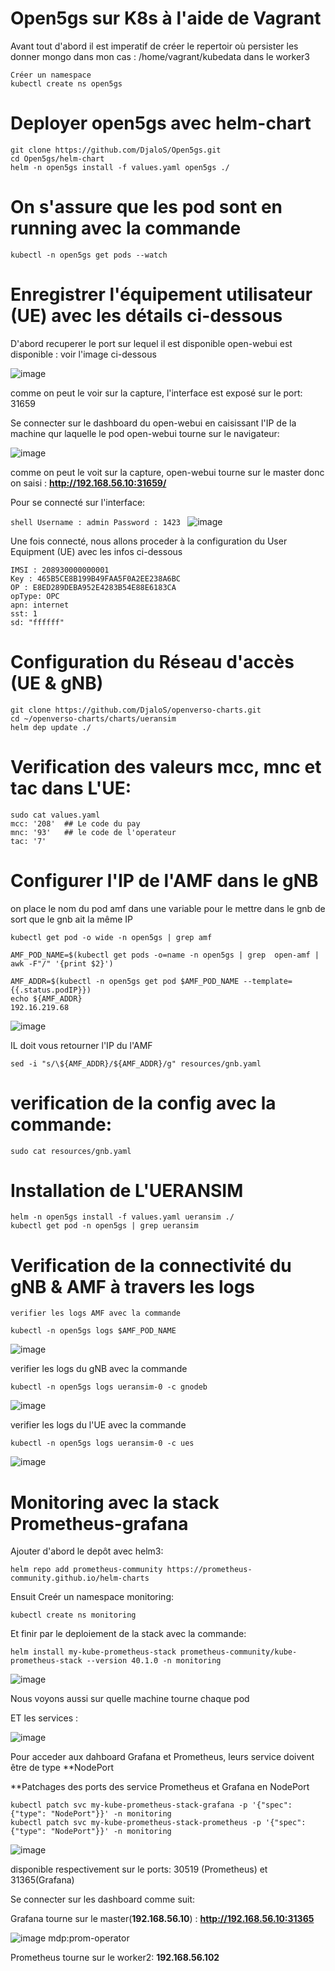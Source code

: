 
# Open5gs sur K8s à l'aide de Vagrant 

Avant tout d'abord il est imperatif de créer le repertoir où persister les donner mongo dans mon cas : /home/vagrant/kubedata dans le worker3

```shell
Créer un namespace
kubectl create ns open5gs
```

# Deployer open5gs avec helm-chart
```shell
git clone https://github.com/DjaloS/Open5gs.git
cd Open5gs/helm-chart
helm -n open5gs install -f values.yaml open5gs ./
```
# On s'assure que les pod sont en running avec la commande
```shell
kubectl -n open5gs get pods --watch
```
# Enregistrer l'équipement utilisateur (UE) avec les détails ci-dessous 
D'abord recuperer le port sur lequel il est disponible open-webui est disponible : voir l'image ci-dessous 

![image](https://user-images.githubusercontent.com/109952373/191764993-281bf8a4-d289-4e87-82c5-a93ae4737260.png)

comme on peut le voir sur la capture, l'interface est exposé sur le port: 31659

Se connecter sur le dashboard du open-webui en caisissant l'IP de la machine qur laquelle le pod open-webui tourne sur le navigateur: 

![image](https://user-images.githubusercontent.com/109952373/191766926-9ef25813-ad62-4202-a857-2ffef0d75711.png)

comme on peut le voit sur la capture, open-webui tourne sur le master donc on saisi : **http://192.168.56.10:31659/**

Pour se connecté sur l'interface:

``shell
Username : admin
Password : 1423
``
![image](https://user-images.githubusercontent.com/109952373/191768716-96f726ba-c12a-4ef6-88bb-a899d16191c0.png)

Une fois connecté, nous allons proceder à la configuration du User Equipment (UE) avec les infos ci-dessous 

```shell
IMSI : 208930000000001
Key : 465B5CE8B199B49FAA5F0A2EE238A6BC
OP : E8ED289DEBA952E4283B54E88E6183CA
opType: OPC
apn: internet
sst: 1
sd: "ffffff"
```

# Configuration du Réseau d'accès (UE & gNB)
```shell
git clone https://github.com/DjaloS/openverso-charts.git
cd ~/openverso-charts/charts/ueransim
helm dep update ./
```
# Verification des valeurs mcc, mnc et tac dans L'UE:
```shell
sudo cat values.yaml
mcc: '208'  ## Le code du pay
mnc: '93'   ## le code de l'operateur
tac: '7'
```
# Configurer l'IP de l'AMF dans le gNB

on place le nom du pod amf dans une variable pour le mettre dans le gnb de sort que le gnb ait la même IP
```shell
kubectl get pod -o wide -n open5gs | grep amf

AMF_POD_NAME=$(kubectl get pods -o=name -n open5gs | grep  open-amf | awk -F"/" '{print $2}')  

AMF_ADDR=$(kubectl -n open5gs get pod $AMF_POD_NAME --template={{.status.podIP}})
echo ${AMF_ADDR}
192.16.219.68                               
```
![image](https://user-images.githubusercontent.com/109952373/191769950-685ebb57-7b1e-4180-a924-6527b47c75fb.png)

IL doit vous retourner l'IP du l'AMF

```shell
sed -i "s/\${AMF_ADDR}/${AMF_ADDR}/g" resources/gnb.yaml
```

# verification de la config avec la commande:
```sehll
sudo cat resources/gnb.yaml
```
# Installation de L'UERANSIM
```shell
helm -n open5gs install -f values.yaml ueransim ./
kubectl get pod -n open5gs | grep ueransim
```
# Verification de la connectivité du gNB & AMF à travers les logs

```shell
verifier les logs AMF avec la commande

kubectl -n open5gs logs $AMF_POD_NAME
```
![image](https://user-images.githubusercontent.com/109952373/191771985-86a75a88-d2d6-4c17-b7bf-8bbc7b25362d.png)


verifier les logs du gNB avec la commande
```shell
kubectl -n open5gs logs ueransim-0 -c gnodeb
```
![image](https://user-images.githubusercontent.com/109952373/191772313-3494a1ca-4191-4943-8ef8-dce56a434aff.png)

verifier les logs du l'UE avec la commande
```shell
kubectl -n open5gs logs ueransim-0 -c ues
```
![image](https://user-images.githubusercontent.com/109952373/191772792-39eb8797-c3d4-46c7-b9ba-466d3c7b83f8.png)

# Monitoring avec la stack Prometheus-grafana 

Ajouter d'abord le depôt avec helm3: 
```shell
helm repo add prometheus-community https://prometheus-community.github.io/helm-charts
```
Ensuit Creér un namespace monitoring:
```shell
kubectl create ns monitoring 
```
Et finir par le deploiement de la stack avec la commande:
```shell
helm install my-kube-prometheus-stack prometheus-community/kube-prometheus-stack --version 40.1.0 -n monitoring
```
![image](https://user-images.githubusercontent.com/109952373/191783758-ff795abf-72da-41ec-a205-cba60cb5f2da.png)

Nous voyons aussi sur quelle machine tourne chaque pod 

ET les services :

![image](https://user-images.githubusercontent.com/109952373/191781243-53da6e15-c613-4210-b97e-425259d82769.png)

Pour acceder aux dahboard Grafana et Prometheus, leurs service doivent être de type **NodePort

**Patchages des ports des service Prometheus et Grafana en NodePort

```shell
kubectl patch svc my-kube-prometheus-stack-grafana -p '{"spec": {"type": "NodePort"}}' -n monitoring
kubectl patch svc my-kube-prometheus-stack-prometheus -p '{"spec": {"type": "NodePort"}}' -n monitoring
```
![image](https://user-images.githubusercontent.com/109952373/191782025-668ea565-4eb5-46ea-b486-b1925757aff8.png)

disponible respectivement sur le ports: 30519 (Prometheus) et 31365(Grafana)

Se connecter sur les dashboard comme suit: 

Grafana tourne sur le master(**192.168.56.10**) :  **http://192.168.56.10:31365**

![image](https://user-images.githubusercontent.com/109952373/191785825-c14bb161-4906-4680-9aae-9f17d8a22873.png)
mdp:prom-operator

Prometheus tourne sur le worker2: **192.168.56.102**







